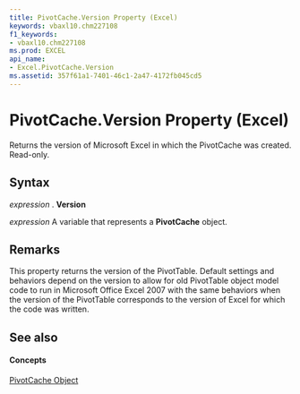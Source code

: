 ```yaml
---
title: PivotCache.Version Property (Excel)
keywords: vbaxl10.chm227108
f1_keywords:
- vbaxl10.chm227108
ms.prod: EXCEL
api_name:
- Excel.PivotCache.Version
ms.assetid: 357f61a1-7401-46c1-2a47-4172fb045cd5
---
```



# PivotCache.Version Property (Excel)

Returns the version of Microsoft Excel in which the PivotCache was created. Read-only.


## Syntax

 _expression_ . **Version**

 _expression_ A variable that represents a **PivotCache** object.


## Remarks

This property returns the version of the PivotTable. Default settings and behaviors depend on the version to allow for old PivotTable object model code to run in Microsoft Office Excel 2007 with the same behaviors when the version of the PivotTable corresponds to the version of Excel for which the code was written.


## See also


#### Concepts


[PivotCache Object](pivotcache-object-excel.md)

